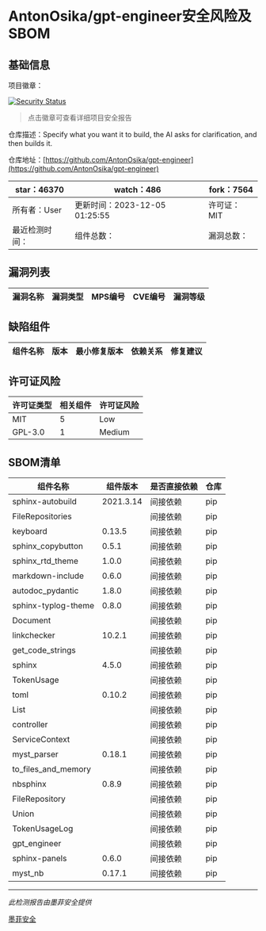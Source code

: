 # AntonOsika/gpt-engineer安全风险及SBOM

## 基础信息

项目徽章：

[![Security Status](https://www.murphysec.com/platform3/v31/badge/1731745736978026496.svg)](https://www.murphysec.com/console/report/1671007100748980224/1731745736978026496)

> 点击徽章可查看详细项目安全报告

仓库描述：Specify what you want it to build, the AI asks for clarification, and then builds it.

仓库地址：[https://github.com/AntonOsika/gpt-engineer](https://github.com/AntonOsika/gpt-engineer)

| star：46370 | watch：486 | fork：7564 |
| ----------- | -------------- | ------------ |
| 所有者：User | 更新时间：2023-12-05 01:25:55 | 许可证：MIT |
| 最近检测时间： | 组件总数： | 漏洞总数： |




## 漏洞列表

| 漏洞名称 | 漏洞类型 | MPS编号 | CVE编号 | 漏洞等级 |
| ------- | ------ | ------- | ------ | ----- |





## 缺陷组件

| 组件名称 | 版本 | 最小修复版本 | 依赖关系 | 修复建议 |
| -------- | ---- | ------------ | -------- | -------- |





## 许可证风险

| 许可证类型 | 相关组件 | 许可证风险 |
| ---------- | -------- | ---------- |
|MIT|5|Low|
|GPL-3.0|1|Medium|




## SBOM清单

| 组件名称 | 组件版本 | 是否直接依赖 | 仓库 |
| -------- | -------- | ------------ | ---- |
|sphinx-autobuild|2021.3.14|间接依赖|pip|
|FileRepositories||间接依赖|pip|
|keyboard|0.13.5|间接依赖|pip|
|sphinx_copybutton|0.5.1|间接依赖|pip|
|sphinx_rtd_theme|1.0.0|间接依赖|pip|
|markdown-include|0.6.0|间接依赖|pip|
|autodoc_pydantic|1.8.0|间接依赖|pip|
|sphinx-typlog-theme|0.8.0|间接依赖|pip|
|Document||间接依赖|pip|
|linkchecker|10.2.1|间接依赖|pip|
|get_code_strings||间接依赖|pip|
|sphinx|4.5.0|间接依赖|pip|
|TokenUsage||间接依赖|pip|
|toml|0.10.2|间接依赖|pip|
|List||间接依赖|pip|
|controller||间接依赖|pip|
|ServiceContext||间接依赖|pip|
|myst_parser|0.18.1|间接依赖|pip|
|to_files_and_memory||间接依赖|pip|
|nbsphinx|0.8.9|间接依赖|pip|
|FileRepository||间接依赖|pip|
|Union||间接依赖|pip|
|TokenUsageLog||间接依赖|pip|
|gpt_engineer||间接依赖|pip|
|sphinx-panels|0.6.0|间接依赖|pip|
|myst_nb|0.17.1|间接依赖|pip|


------

*此检测报告由墨菲安全提供*

[墨菲安全](www.murphysec.com)